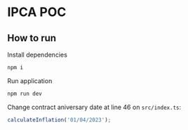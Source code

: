 # IPCA POC

## How to run

Install dependencies

```bash
npm i
```

Run application

```bash
npm run dev
```

Change contract aniversary date at line 46 on `src/index.ts`:

```typescript
calculateInflation('01/04/2023');
```